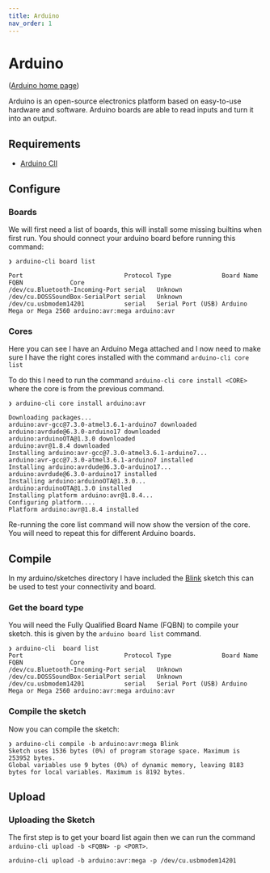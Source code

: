 ```yaml
---
title: Arduino 
nav_order: 1
---
```


# Arduino 

([Arduino home page](https://www.arduino.cc/))

Arduino is an open-source electronics platform based on easy-to-use hardware and software. Arduino boards are able to read inputs and turn it into an output.

## Requirements

 * [Arduino ClI ](https://arduino.github.io/arduino-cli/0.20/installation/)

## Configure

### Boards
We will first need a list of boards, this will install some  missing builtins when first run. You should connect your arduino board before running this command:

```
❯ arduino-cli board list

Port                            Protocol Type              Board Name                FQBN             Core
/dev/cu.Bluetooth-Incoming-Port serial   Unknown
/dev/cu.DOSSSoundBox-SerialPort serial   Unknown
/dev/cu.usbmodem14201           serial   Serial Port (USB) Arduino Mega or Mega 2560 arduino:avr:mega arduino:avr
```

### Cores
Here you can see I have an Arduino Mega attached and I now need to make sure I have the right cores installed with the command ```arduino-cli core list```

To do this I need to run the command `arduino-cli core install <CORE>` where the core is from the previous command.

```
❯ arduino-cli core install arduino:avr

Downloading packages...
arduino:avr-gcc@7.3.0-atmel3.6.1-arduino7 downloaded
arduino:avrdude@6.3.0-arduino17 downloaded
arduino:arduinoOTA@1.3.0 downloaded
arduino:avr@1.8.4 downloaded
Installing arduino:avr-gcc@7.3.0-atmel3.6.1-arduino7...
arduino:avr-gcc@7.3.0-atmel3.6.1-arduino7 installed
Installing arduino:avrdude@6.3.0-arduino17...
arduino:avrdude@6.3.0-arduino17 installed
Installing arduino:arduinoOTA@1.3.0...
arduino:arduinoOTA@1.3.0 installed
Installing platform arduino:avr@1.8.4...
Configuring platform....
Platform arduino:avr@1.8.4 installed
```

Re-running the core list command will now show the version of the core. You will need to repeat this for different Arduino boards.

## Compile

In my arduino/sketches directory I have included the [Blink](https://www.arduino.cc/en/Tutorial/BuiltInExamples/Blink) sketch this can be used to test your connectivity and board.

### Get the board type
You will need the Fully Qualified Board Name (FQBN) to compile your sketch. this is given by the ```arduino board list``` command.

```
❯ arduino-cli  board list
Port                            Protocol Type              Board Name                FQBN             Core
/dev/cu.Bluetooth-Incoming-Port serial   Unknown
/dev/cu.DOSSSoundBox-SerialPort serial   Unknown
/dev/cu.usbmodem14201           serial   Serial Port (USB) Arduino Mega or Mega 2560 arduino:avr:mega arduino:avr
```

### Compile the sketch

Now you can compile the sketch: 

```
❯ arduino-cli compile -b arduino:avr:mega Blink
Sketch uses 1536 bytes (0%) of program storage space. Maximum is 253952 bytes.
Global variables use 9 bytes (0%) of dynamic memory, leaving 8183 bytes for local variables. Maximum is 8192 bytes.
```

## Upload

### Uploading the Sketch
The first step is to get your board list again then we can run the command ```arduino-cli upload -b <FQBN> -p <PORT>```.

```
arduino-cli upload -b arduino:avr:mega -p /dev/cu.usbmodem14201
```




